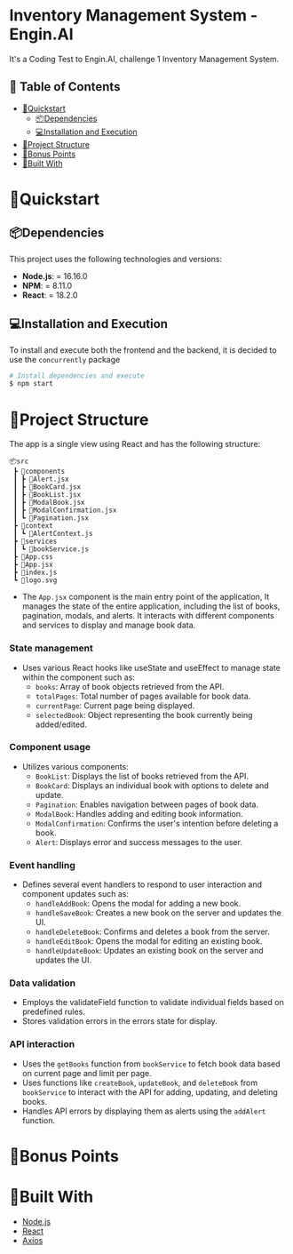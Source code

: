 # Inventory Management System - Engin.AI
It's a Coding Test to Engin.AI, challenge 1 Inventory Management System.

## 📄 Table of Contents

- [🚀Quickstart](#🚀quickstart)
    - [📦Dependencies](#📦dependencies)
    - [💻Installation and Execution](#💻installation-and-execution)
- [📂Project Structure](#📂project-structure)
- [🎁Bonus Points](#🎁bonus-points)
- [🔧Built With](#🔧built-with)

# 🚀Quickstart

## 📦Dependencies

This project uses the following technologies and versions:

- **Node.js**: = 16.16.0
- **NPM**: = 8.11.0
- **React**: = 18.2.0

## 💻Installation and Execution

To install and execute both the frontend and the backend, it is decided to use the `concurrently` package

```bash
# Install dependencies and execute
$ npm start
```

# 📂Project Structure

The app is a single view using React and has the following structure:

```
📦src
 ┣ 📂components
 ┃ ┣ 📜Alert.jsx
 ┃ ┣ 📜BookCard.jsx
 ┃ ┣ 📜BookList.jsx
 ┃ ┣ 📜ModalBook.jsx
 ┃ ┣ 📜ModalConfirmation.jsx
 ┃ ┗ 📜Pagination.jsx
 ┣ 📂context
 ┃ ┗ 📜AlertContext.js
 ┣ 📂services
 ┃ ┗ 📜bookService.js
 ┣ 📜App.css
 ┣ 📜App.jsx
 ┣ 📜index.js
 ┗ 📜logo.svg
```

- The `App.jsx` component is the main entry point of the application, It manages the state of the entire application, including the list of books, pagination, modals, and alerts. It interacts with different components and services to display and manage book data.

### State management

- Uses various React hooks like useState and useEffect to manage state within the component such as:
    - `books`: Array of book objects retrieved from the API.
    - `totalPages`: Total number of pages available for book data.
    - `currentPage`: Current page being displayed.
    - `selectedBook`: Object representing the book currently being added/edited.

### Component usage

- Utilizes various components:
    - `BookList`: Displays the list of books retrieved from the API.
    - `BookCard`: Displays an individual book with options to delete and update.
    - `Pagination`: Enables navigation between pages of book data.
    - `ModalBook`: Handles adding and editing book information.
    - `ModalConfirmation`: Confirms the user's intention before deleting a book.
    - `Alert`: Displays error and success messages to the user.

### Event handling

- Defines several event handlers to respond to user interaction and component updates such as:
    - `handleAddBook`: Opens the modal for adding a new book.
    - `handleSaveBook`: Creates a new book on the server and updates the UI.
    - `handleDeleteBook`: Confirms and deletes a book from the server.
    - `handleEditBook`: Opens the modal for editing an existing book.
    - `handleUpdateBook`: Updates an existing book on the server and updates the UI.

### Data validation

- Employs the validateField function to validate individual fields based on predefined rules.
- Stores validation errors in the errors state for display.

### API interaction

- Uses the `getBooks` function from `bookService` to fetch book data based on current page and limit per page.
- Uses functions like `createBook`, `updateBook`, and `deleteBook` from `bookService` to interact with the API for adding, updating, and deleting books.
- Handles API errors by displaying them as alerts using the `addAlert` function.

# 🎁Bonus Points

# 🔧Built With

* [Node.js](https://nodejs.org/es)
* [React](https://es.react.dev/)
* [Axios](https://axios-http.com/es/docs/intro)